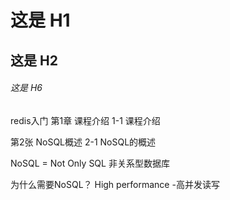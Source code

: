 # 这是 H1
## 这是 H2
###### 这是 H6

redis入门
第1章 课程介绍
1-1 课程介绍

第2张 NoSQL概述
2-1 NoSQL的概述

NoSQL = Not Only SQL 非关系型数据库

为什么需要NoSQL？
    High performance -高并发读写
